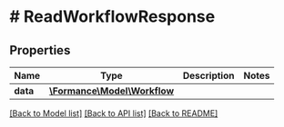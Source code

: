 # # ReadWorkflowResponse

## Properties

Name | Type | Description | Notes
------------ | ------------- | ------------- | -------------
**data** | [**\Formance\Model\Workflow**](Workflow.md) |  |

[[Back to Model list]](../../README.md#models) [[Back to API list]](../../README.md#endpoints) [[Back to README]](../../README.md)
